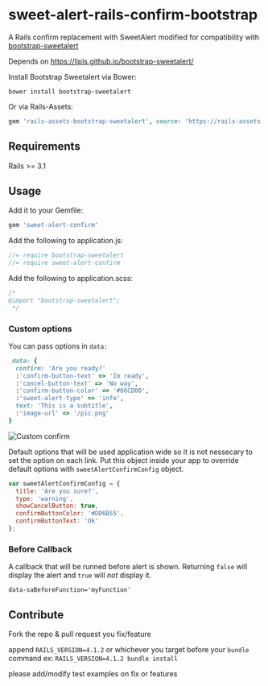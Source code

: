 sweet-alert-rails-confirm-bootstrap
=========================

A Rails confirm replacement with SweetAlert modified for compatibility with [bootstrap-sweetalert](https://lipis.github.io/bootstrap-sweetalert)

Depends on https://lipis.github.io/bootstrap-sweetalert/

Install Bootstrap Sweetalert via Bower:
```
bower install bootstrap-sweetalert
```
    
Or via Rails-Assets:
``` ruby
gem 'rails-assets-bootstrap-sweetalert', source: 'https://rails-assets.org'
```

## Requirements
Rails >= 3.1

## Usage

Add it to your Gemfile:
```ruby
gem 'sweet-alert-confirm'
```

Add the following to application.js:

```javascript
//= require bootstrap-sweetalert
//= require sweet-alert-confirm
```
Add the following to application.scss:

```scss
/*
@import "bootstrap-sweetalert";
 */
```

### Custom options


You can pass options in `data:`
```Ruby
 data: {
  confirm: 'Are you ready?'
  :'confirm-button-text' => 'Im ready',
  :'cancel-button-text' => 'No way',
  :'confirm-button-color' => '#66CD00',
  :'sweet-alert-type' => 'info',
  text: 'This is a subtitle',
  :'image-url' => '/pic.png'
}
```

![Custom confirm](https://cloud.githubusercontent.com/assets/5833678/4653700/14389916-54b0-11e4-9850-14ee970e9345.png)

Default options that will be used application wide so it is not nessecary to set the option on each link. Put this object inside your app to override default options with `sweetAlertConfirmConfig` object.

```Javascript
var sweetAlertConfirmConfig = {
  title: 'Are you sure?',
  type: 'warning',
  showCancelButton: true,
  confirmButtonColor: '#DD6B55',
  confirmButtonText: 'Ok'
};
```

### Before Callback

A callback that will be runned before alert is shown. Returning `false` will display the alert and `true` will _not_ display it.

`data-saBeforeFunction='myFunction'`

## Contribute

Fork the repo & pull request you fix/feature

append `RAILS_VERSION=4.1.2` or whichever you target before your `bundle` command ex: `RAILS_VERSION=4.1.2 bundle install`

please add/modify test examples on fix or features

